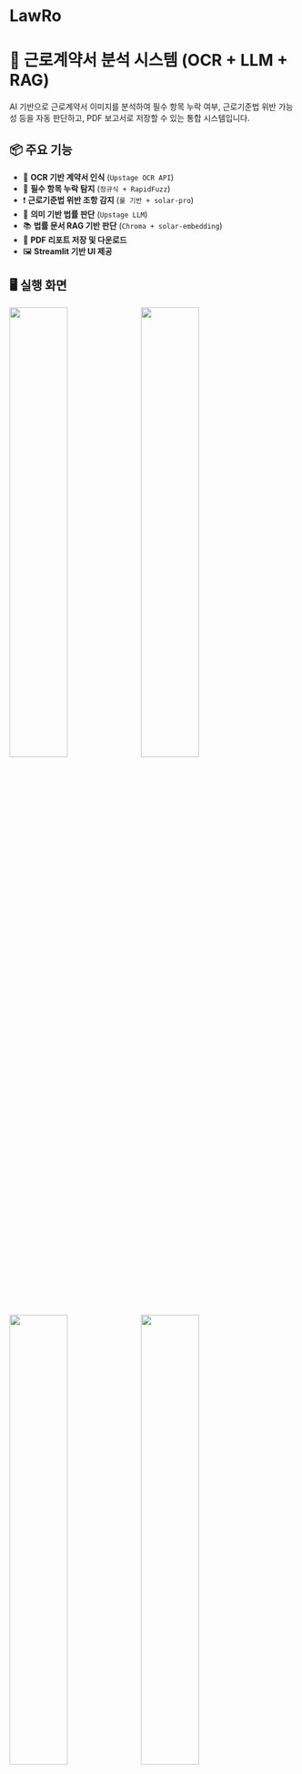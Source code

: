 # LawRo
# 📝 근로계약서 분석 시스템 (OCR + LLM + RAG)

AI 기반으로 근로계약서 이미지를 분석하여 필수 항목 누락 여부, 근로기준법 위반 가능성 등을 자동 판단하고, PDF 보고서로 저장할 수 있는 통합 시스템입니다.



## 📦 주요 기능

- 📸 **OCR 기반 계약서 인식** (`Upstage OCR API`)
- 🔎 **필수 항목 누락 탐지** (`정규식 + RapidFuzz`)
- ❗ **근로기준법 위반 조항 감지** (`룰 기반 + solar-pro`)
- 💬 **의미 기반 법률 판단** (`Upstage LLM`)
- 📚 **법률 문서 RAG 기반 판단** (`Chroma + solar-embedding`)
- 🧾 **PDF 리포트 저장 및 다운로드**
- 🖼️ **Streamlit 기반 UI 제공**



## 🖥️ 실행 화면

<p float="left">
  <img src="screenshots/upload.png" width="45%">
  <img src="screenshots/analysis.png" width="45%">
</p>
<p float="left">
  <img src="screenshots/violation.png" width="45%">
  <img src="screenshots/pdf.png" width="45%">
</p>



## 🚀 실행 방법

```
bash
# 필수 라이브러리 설치
pip install -r requirements.txt
```

# 환경 변수 설정
```
cp .env.example .env
```
또는 .env 파일에 아래처럼 작성
UPSTAGE_API_KEY=up_XXXXXXXXXXXXXXXX

# 앱 실행
```
cd OCR
streamlit run app.py
```

🗂️ 폴더 구조
OCR/
├── app.py                 # Streamlit 메인 앱
├── llm_utils.py           # solar-pro 의미 기반 판단
├── rag_utils.py           # 법률 문서 RAG 검색
├── pdf_export.py          # 분석 결과 PDF 저장
├── ocr_result.json        # (샘플) OCR 결과 JSON
├── .env                   # API 키 보관
├── law_data/              # 내장된 법률 PDF
├── chroma_db/             # 임베딩 벡터 저장소
└── screenshots/           # 실행 화면 캡처


⚙️ 기술 스택

| 기능       | 기술                                                                           |
| -------- | ---------------------------------------------------------------------------- |
| OCR      | [Upstage OCR API](https://console.upstage.ai/docs/capabilities/document-ocr) |
| LLM 판단   | `solar-pro`, Upstage API                                                     |
| 임베딩 RAG  | `solar-embedding-1-large`, LangChain + Chroma                                |
| 유사도 분석   | `RapidFuzz`                                                                  |
| 보고서 생성   | `fpdf`                                                                       |
| UI       | `Streamlit`                                                                  |
| 환경 변수 관리 | `dotenv`                                                                     |

---
📄 분석 보고서 예시
분석된 결과는 문서 형식으로 자동 생성됩니다.

필수 항목 누락 여부, 법 위반 추정 조항, 법률 해석 요약이 포함됩니다.

---
📬 문의 / 기여
해당 프로젝트는 근로계약의 공정성 향상과 외국인 근로자 보호를 목표로 합니다.
개선 제안이나 기여는 언제든지 환영입니다! 🙌

